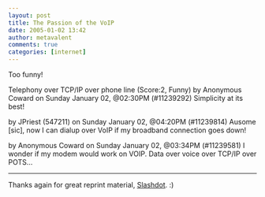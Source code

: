 ```yaml
---
layout: post
title: The Passion of the VoIP
date: 2005-01-02 13:42
author: metavalent
comments: true
categories: [internet]
---
```

Too funny!  

Telephony over TCP/IP over phone line (Score:2, Funny)
by Anonymous Coward on Sunday January 02, @02:30PM (#11239292)
Simplicity at its best!

by JPriest (547211) on Sunday January 02, @04:20PM (#11239814)
Ausome [sic], now I can dialup over VoIP if my broadband connection goes down!

by Anonymous Coward on Sunday January 02, @03:34PM (#11239581)
I wonder if my modem would work on VOIP. Data over voice over TCP/IP over POTS...

<hr />
Thanks again for great reprint material, <a href="https://www.slashdot.org/">Slashdot</a>. :)

